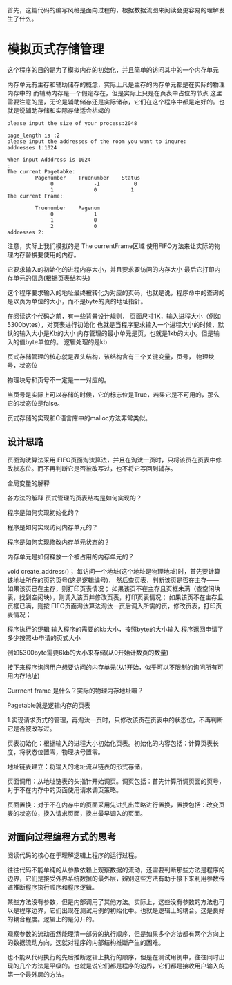 首先，这篇代码的编写风格是面向过程的，根据数据流图来阅读会更容易的理解发生了什么。

# 模拟页式存储管理 #
这个程序的目的是为了模拟内存的初始化，并且简单的访问其中的一个内存单元

 内存单元有主存和辅助储存的概念，实际上凡是主存的内存单元都是在实际的物理内存中的
 而辅助内存是一个假定存在，但是实际上只是在页表中占位的节点
	这里需要注意的是，无论是辅助储存还是实际储存，它们在这个程序中都是定好的。也就是说辅助存储和实际存储适会枯竭的

	please input the size of your process:2048

	page_length is :2
	please input the addresses of the room you want to inqure:
	addresses 1:1024
	
	When input Adddress is 1024
	:
	The current Pagetabke:
	         Pagenumber    Truenumber    Status
	              0             -1           0
	              1             0           1
	The current Frame:
	
	         Truenumber    Pagenum
	              0             1
	              1             0
	              2             0
	addresses 2:

注意，实际上我们模拟的是 The currentFrame区域 使用FIFO方法来让实际的物理内存替换要使用的内存。
	
它要求输入的初始化的进程内存大小，并且要求要访问的内存大小
最后它打印内存单元的信息(根据页表结构头)

这个程序要求输入的地址最终被转化为对应的页码，也就是说，程序命中的查询的是以页为单位的大小，而不是byte的真的地址指针。

在阅读这个代码之前，有一些背景设计规则，
页面尺寸1K，输入进程大小（例如5300bytes），对页表进行初始化
也就是当程序要求输入一个进程大小的时候，默认的输入大小是Kb的大小
内存管理的最小单元是页，也就是1kb的大小。但是输入的值byte单位的。
逻辑处理的是kb

页式存储管理的核心就是表头结构，该结构含有三个关键变量，页号，
物理块号，状态位

物理块号和页号不一定是一一对应的。

当页号是实际上可以存储的时候，它的标志位是True，若果它是不可用的，那么它的状态位是false。

页式存储的实现和C语言库中的malloc方法非常类似。


## 设计思路 ##
页面淘汰算法采用 FIFO页面淘汰算法，并且在淘汰一页时，只将该页在页表中修改状态位。而不再判断它是否被改写过，也不将它写回到辅存。



全局变量的解释

各方法的解释
页式管理的页表结构是如何实现的？

程序是如何实现初始化的？

程序是如何实现访问内存单元的？

程序是如何实现修改内存单元状态的？

内存单元是如何释放一个被占用的内存单元的？


void create_address()；
每访问一个地址(这个地址是物理地址)时，首先要计算该地址所在的页的页号(这是逻辑编号)，
然后查页表，判断该页是否在主存——如果该页已在主存，则打印页表情况；
如果该页不在主存且页框未满（查空闲块表，找到空闲块），则调入该页并修改页表，打印页表情况；
如果该页不在主存且页框已满，则按 FIFO页面淘汰算法淘汰一页后调入所需的页，修改页表，打印页表情况； 

程序执行的逻辑
输入程序的需要的kb大小，按照byte的大小输入
程序返回申请了多少按照kb申请的页式大小

例如5300byte需要6kb的大小来存储(从0开始计数页的数量)

接下来程序询问用户想要访问的内存单元(从1开始，似乎可以不限制的询问所有可用内存地址)

Currnent frame 是什么？实际的物理内存地址嘛？

Pagetable就是逻辑内存的页表

1.实现请求页式的管理，再淘汰一页时，只修改该页在页表中的状态位，不再判断它是否被改写过。

页表初始化：根据输入的进程大小初始化页表。初始化的内容包括：计算页表长度，将状态位置零，物理块号置零。

地址链表建立：将输入的地址流以链表的形式存储，

页面调用：从地址链表的头指针开始调页。调页包括：首先计算所调页面的页号，对于不在内存中的页面使用请求调页策略。

页面置换：对于不在内存中的页面采用先进先出策略进行置换，置换包括：改变页表的状态位，换入请求页面，换出最早调入的页面。




## 对面向过程编程方式的思考 ##

阅读代码的核心在于理解逻辑上程序的运行过程。

往往代码不能单纯的从参数依赖上观察数据的流动，还需要判断那些方法是程序的边界，它们是接受外界系统数据的最外层，辨别这些方法有助于接下来利用参数传递推断程序执行顺序和程序逻辑。

某些方法没有参数，但是内部调用了其他方法。实际上，这些没有参数的方法也可以是程序边界，它们出现在测试用例的初始化中。也就是逻辑上的耦合。这是良好的耦合程度。逻辑上的是分开的。


观察参数的流动虽然能理清一部分的执行顺序，但是如果多个方法都有两个方向上的数据流动方向，这就对程序的内部结构推断产生的困难。


也不能从代码执行的先后推断逻辑上执行的顺序，但是在测试用例中，往往同时出现的几个方法是平级的。也就是说它们都是程序的边界，它们都是接收用户输入的第一个最外层的方法。